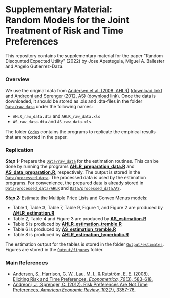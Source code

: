 # Supplementary Material: </br> Random Models for the Joint Treatment of Risk and Time Preferences

This repository contains the supplementary material for the paper "Random Discounted Expected Utility" (2022) by Jose Apesteguia, Miguel A. Ballester and Ángelo Gutierrez-Daza.

### Overview

We use the original data from [Andersen et al. (2008, AHLR)](https://www.jstor.org/stable/40056458) ([download link](https://www.econometricsociety.org/publications/econometrica/2008/05/01/eliciting-risk-and-time-preferences)) and [Andreoni and Sprenger (2012, AS)](https://www.aeaweb.org/articles?id=10.1257/aer.102.7.3357) ([download link](https://www.openicpsr.org/openicpsr/project/112570/version/V1/view)). Once the data is downloaded, it should be stored as .xls and .dta-files in the folder [`Data/raw_data`](/Data/raw_data/) under the following names: 
- `AHLR_raw_data.dta` and `AHLR_raw_data.xls`
- `AS_raw_data.dta` and `AS_raw_data.xls`. 

The folder [`Codes`](/Codes) contains the programs to replicate the empirical results that are reported in the paper. 

### Replication 

***Step 1:*** Prepare the [`Data/raw_data`](/Data/raw_data/) for the estimation routines. This can be done by running the programs [**AHLR_preparation_data.R**](/Codes/AHLR_data_preparation.R) and [**AS_data_preparation.R**](/Codes/AS_data_preparation.R), respectively. The output is stored in the [`Data/processed_data`](Data/processed_data). The processed data is used by the estimation programs. For convenience, the prepared data is already stored in [`Data/processed_data/AHLR`](Data/processed_data/AHLR) and [`Data/processed_data/AS`](Data/processed_data/AS).

***Step 2:*** Estimate the Multiple Price Lists and Convex Menus models:
- Table 1, Table 3, Table 7, Table 9, Figure 1, and Figure 2 are produced by [**AHLR_estimation.R**](/Codes/AHLR_estimation.R)
- Table 2, Table 4 and Figure 3 are produced by [**AS_estimation.R**](/Codes/AS_estimation.R)
- Table 5 is produced by [**AHLR_estimation_tremble.R**](/Codes/AHLR_estimation_tremble.R)
- Table 6 is produced by [**AS_estimation_tremble.R**](/Codes/AS_estimation_tremble.R)
- Table 8 is produced by [**AHLR_estimation_hyperbolic.R**](/Codes/AHLR_estimation_hyperbolic.R)

The estimation output for the tables is stored in the folder [`Output/estimates`](/Output/estimates). Figures are stored in the [`Output/figures`](/Output/figures) folder. 

### Main References

- [Andersen, S., Harrison, G. W., Lau, M. I., & Rutström, E. E. (2008). Eliciting Risk and Time Preferences. *Econometrica, 76*(3), 583–618.](https://www.jstor.org/stable/40056458?seq=1)
- [Andreoni, J., Sprenger, C. (2012). Risk Preferences Are Not Time Preferences. *American Economic Review, 102*(7), 3357-76.](https://www.aeaweb.org/articles?id=10.1257/aer.102.7.3357)

